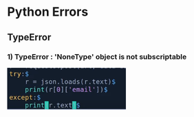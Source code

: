 # Python Errors

## TypeError

### 1\) TypeError : 'NoneType' object is not subscriptable



![solution](../../.gitbook/assets/image%20%28109%29.png)

### 

